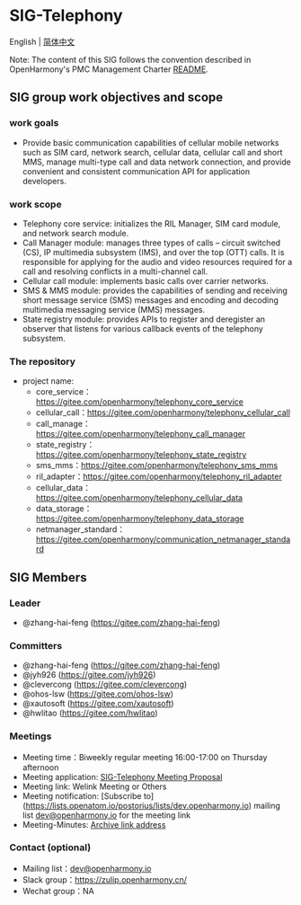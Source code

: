 # SIG-Telephony
English | [简体中文](./sig_telephony_cn.md)

Note: The content of this SIG follows the convention described in OpenHarmony's PMC Management Charter [README](/zh/pmc.md).

## SIG group work objectives and scope

### work goals
- Provide basic communication capabilities of cellular mobile networks such as SIM card, network search, cellular data, cellular call and short MMS, manage multi-type call and data network connection, and provide convenient and consistent communication API for application developers.

### work scope
- Telephony core service: initializes the RIL Manager, SIM card module, and network search module.
- Call Manager module: manages three types of calls – circuit switched (CS), IP multimedia subsystem (IMS), and over the top (OTT) calls. It is responsible for applying for the audio and video resources required for a call and resolving conflicts in a multi-channel call.
- Cellular call module: implements basic calls over carrier networks.
- SMS & MMS module: provides the capabilities of sending and receiving short message service (SMS) messages and encoding and decoding multimedia messaging service (MMS) messages.
- State registry module: provides APIs to register and deregister an observer that listens for various callback events of the telephony subsystem.

### The repository 
- project name:
  - core_service：https://gitee.com/openharmony/telephony_core_service
  - cellular_call：https://gitee.com/openharmony/telephony_cellular_call
  - call_manage：https://gitee.com/openharmony/telephony_call_manager
  - state_registry：https://gitee.com/openharmony/telephony_state_registry
  - sms_mms：https://gitee.com/openharmony/telephony_sms_mms
  - ril_adapter：https://gitee.com/openharmony/telephony_ril_adapter
  - cellular_data：https://gitee.com/openharmony/telephony_cellular_data
  - data_storage：https://gitee.com/openharmony/telephony_data_storage
  - netmanager_standard：https://gitee.com/openharmony/communication_netmanager_standard

## SIG Members

### Leader
- @zhang-hai-feng (https://gitee.com/zhang-hai-feng)

### Committers
- @zhang-hai-feng (https://gitee.com/zhang-hai-feng)
- @jyh926 (https://gitee.com/jyh926)
- @clevercong (https://gitee.com/clevercong)
- @ohos-lsw (https://gitee.com/ohos-lsw)
- @xautosoft (https://gitee.com/xautosoft)
- @hwlitao (https://gitee.com/hwlitao)

### Meetings
 - Meeting time：Biweekly regular meeting 16:00-17:00 on Thursday afternoon
 - Meeting application:  [SIG-Telephony Meeting Proposal](https://shimo.im/sheets/wgwGRwc9KCYH6Txv/MODOC)
 - Meeting link: Welink Meeting or Others
 - Meeting notification: [Subscribe to] (https://lists.openatom.io/postorius/lists/dev.openharmony.io) mailing list dev@openharmony.io for the meeting link
 - Meeting-Minutes: [Archive link address](https://gitee.com/openharmony-sig/sig-content)

### Contact (optional)

- Mailing list：dev@openharmony.io
- Slack group：https://zulip.openharmony.cn/
- Wechat group：NA
